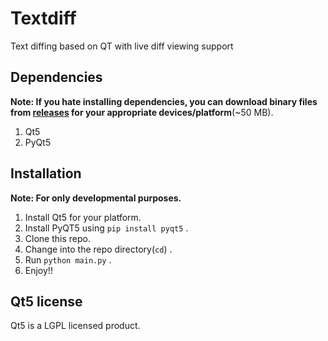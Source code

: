 # Textdiff
Text diffing based on QT with live diff viewing support

## Dependencies
**Note: If you hate installing dependencies, you can download binary files from [releases](https://github.com/skshetry/textdiff/releases) for your appropriate devices/platform**(~50 MB).
1. Qt5
2. PyQt5

## Installation
**Note: For only developmental purposes.**
1. Install Qt5 for your platform.
2. Install PyQT5 using `pip install pyqt5` .
3. Clone this repo.
4. Change into the repo directory(`cd`) .
5. Run `python main.py` .
6. Enjoy!!

## Qt5 license
Qt5 is a LGPL licensed product.
